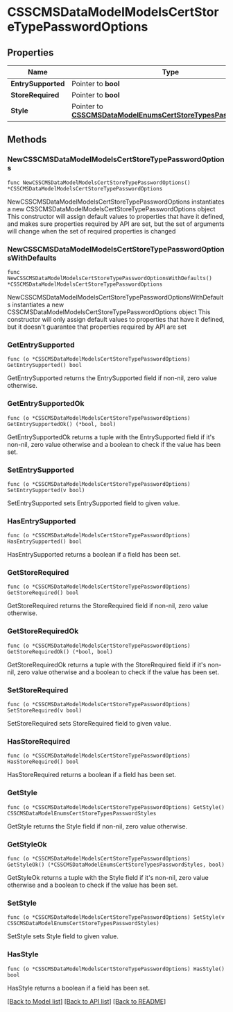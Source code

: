 # CSSCMSDataModelModelsCertStoreTypePasswordOptions

## Properties

Name | Type | Description | Notes
------------ | ------------- | ------------- | -------------
**EntrySupported** | Pointer to **bool** |  | [optional] 
**StoreRequired** | Pointer to **bool** |  | [optional] 
**Style** | Pointer to [**CSSCMSDataModelEnumsCertStoreTypesPasswordStyles**](CSSCMSDataModelEnumsCertStoreTypesPasswordStyles.md) |  | [optional] 

## Methods

### NewCSSCMSDataModelModelsCertStoreTypePasswordOptions

`func NewCSSCMSDataModelModelsCertStoreTypePasswordOptions() *CSSCMSDataModelModelsCertStoreTypePasswordOptions`

NewCSSCMSDataModelModelsCertStoreTypePasswordOptions instantiates a new CSSCMSDataModelModelsCertStoreTypePasswordOptions object
This constructor will assign default values to properties that have it defined,
and makes sure properties required by API are set, but the set of arguments
will change when the set of required properties is changed

### NewCSSCMSDataModelModelsCertStoreTypePasswordOptionsWithDefaults

`func NewCSSCMSDataModelModelsCertStoreTypePasswordOptionsWithDefaults() *CSSCMSDataModelModelsCertStoreTypePasswordOptions`

NewCSSCMSDataModelModelsCertStoreTypePasswordOptionsWithDefaults instantiates a new CSSCMSDataModelModelsCertStoreTypePasswordOptions object
This constructor will only assign default values to properties that have it defined,
but it doesn't guarantee that properties required by API are set

### GetEntrySupported

`func (o *CSSCMSDataModelModelsCertStoreTypePasswordOptions) GetEntrySupported() bool`

GetEntrySupported returns the EntrySupported field if non-nil, zero value otherwise.

### GetEntrySupportedOk

`func (o *CSSCMSDataModelModelsCertStoreTypePasswordOptions) GetEntrySupportedOk() (*bool, bool)`

GetEntrySupportedOk returns a tuple with the EntrySupported field if it's non-nil, zero value otherwise
and a boolean to check if the value has been set.

### SetEntrySupported

`func (o *CSSCMSDataModelModelsCertStoreTypePasswordOptions) SetEntrySupported(v bool)`

SetEntrySupported sets EntrySupported field to given value.

### HasEntrySupported

`func (o *CSSCMSDataModelModelsCertStoreTypePasswordOptions) HasEntrySupported() bool`

HasEntrySupported returns a boolean if a field has been set.

### GetStoreRequired

`func (o *CSSCMSDataModelModelsCertStoreTypePasswordOptions) GetStoreRequired() bool`

GetStoreRequired returns the StoreRequired field if non-nil, zero value otherwise.

### GetStoreRequiredOk

`func (o *CSSCMSDataModelModelsCertStoreTypePasswordOptions) GetStoreRequiredOk() (*bool, bool)`

GetStoreRequiredOk returns a tuple with the StoreRequired field if it's non-nil, zero value otherwise
and a boolean to check if the value has been set.

### SetStoreRequired

`func (o *CSSCMSDataModelModelsCertStoreTypePasswordOptions) SetStoreRequired(v bool)`

SetStoreRequired sets StoreRequired field to given value.

### HasStoreRequired

`func (o *CSSCMSDataModelModelsCertStoreTypePasswordOptions) HasStoreRequired() bool`

HasStoreRequired returns a boolean if a field has been set.

### GetStyle

`func (o *CSSCMSDataModelModelsCertStoreTypePasswordOptions) GetStyle() CSSCMSDataModelEnumsCertStoreTypesPasswordStyles`

GetStyle returns the Style field if non-nil, zero value otherwise.

### GetStyleOk

`func (o *CSSCMSDataModelModelsCertStoreTypePasswordOptions) GetStyleOk() (*CSSCMSDataModelEnumsCertStoreTypesPasswordStyles, bool)`

GetStyleOk returns a tuple with the Style field if it's non-nil, zero value otherwise
and a boolean to check if the value has been set.

### SetStyle

`func (o *CSSCMSDataModelModelsCertStoreTypePasswordOptions) SetStyle(v CSSCMSDataModelEnumsCertStoreTypesPasswordStyles)`

SetStyle sets Style field to given value.

### HasStyle

`func (o *CSSCMSDataModelModelsCertStoreTypePasswordOptions) HasStyle() bool`

HasStyle returns a boolean if a field has been set.


[[Back to Model list]](../README.md#documentation-for-models) [[Back to API list]](../README.md#documentation-for-api-endpoints) [[Back to README]](../README.md)


